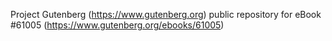 Project Gutenberg (https://www.gutenberg.org) public repository for eBook #61005 (https://www.gutenberg.org/ebooks/61005)
